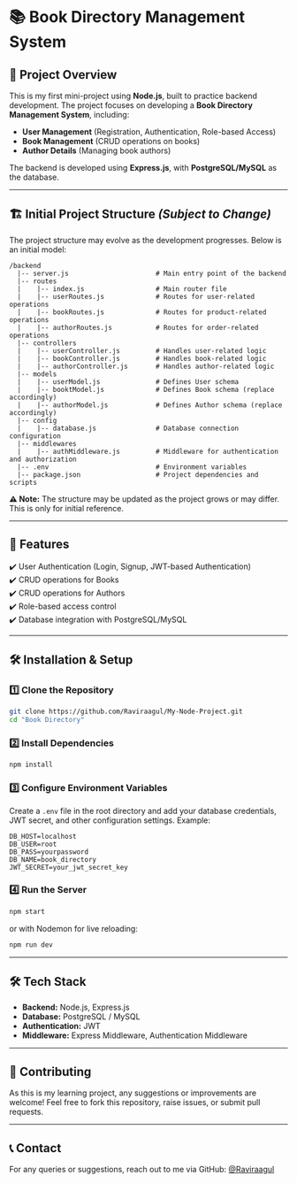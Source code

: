 # 📚 Book Directory Management System  

## 📌 Project Overview  
This is my first mini-project using **Node.js**, built to practice backend development. The project focuses on developing a **Book Directory Management System**, including:  
- **User Management** (Registration, Authentication, Role-based Access)  
- **Book Management** (CRUD operations on books)  
- **Author Details** (Managing book authors)  

The backend is developed using **Express.js**, with **PostgreSQL/MySQL** as the database.  

---

## 🏗️ Initial Project Structure *(Subject to Change)*  

The project structure may evolve as the development progresses. Below is an initial model:  

```
/backend
  |-- server.js                      # Main entry point of the backend
  |-- routes                        
  |    |-- index.js                  # Main router file
  |    |-- userRoutes.js             # Routes for user-related operations
  |    |-- bookRoutes.js             # Routes for product-related operations
  |    |-- authorRoutes.js           # Routes for order-related operations
  |-- controllers                    
  |    |-- userController.js         # Handles user-related logic
  |    |-- bookController.js         # Handles book-related logic
  |    |-- authorController.js       # Handles author-related logic
  |-- models                        
  |    |-- userModel.js              # Defines User schema
  |    |-- booktModel.js             # Defines Book schema (replace accordingly)
  |    |-- authorModel.js            # Defines Author schema (replace accordingly)
  |-- config
  |    |-- database.js               # Database connection configuration
  |-- middlewares
  |    |-- authMiddleware.js         # Middleware for authentication and authorization
  |-- .env                           # Environment variables
  |-- package.json                   # Project dependencies and scripts

```

**⚠️ Note:** The structure may be updated as the project grows or may differ. This is only for initial reference.

---

## 🚀 Features  
✔️ User Authentication (Login, Signup, JWT-based Authentication)  
✔️ CRUD operations for Books  
✔️ CRUD operations for Authors  
✔️ Role-based access control  
✔️ Database integration with PostgreSQL/MySQL  

---

## 🛠️ Installation & Setup  

### 1️⃣ Clone the Repository  
```bash
git clone https://github.com/Raviraagul/My-Node-Project.git
cd "Book Directory"
```

### 2️⃣ Install Dependencies  
```bash
npm install
```

### 3️⃣ Configure Environment Variables  
Create a `.env` file in the root directory and add your database credentials, JWT secret, and other configuration settings. Example:  
```
DB_HOST=localhost
DB_USER=root
DB_PASS=yourpassword
DB_NAME=book_directory
JWT_SECRET=your_jwt_secret_key
```

### 4️⃣ Run the Server  
```bash
npm start
```
or with Nodemon for live reloading:  
```bash
npm run dev
```

---

## 🛠️ Tech Stack  
- **Backend:** Node.js, Express.js  
- **Database:** PostgreSQL / MySQL  
- **Authentication:** JWT  
- **Middleware:** Express Middleware, Authentication Middleware  

---

## 🤝 Contributing  
As this is my learning project, any suggestions or improvements are welcome! Feel free to fork this repository, raise issues, or submit pull requests.  

---

## 📞 Contact  
For any queries or suggestions, reach out to me via GitHub: [@Raviraagul](https://github.com/Raviraagul)  
